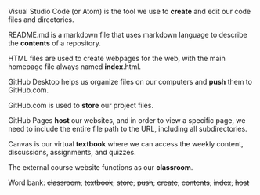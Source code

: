 Visual Studio Code (or Atom) is the tool we use to <strong>create</strong> and edit our code files and directories.

README.md is a markdown file that uses markdown language to describe the <b>contents</b> of a repository.

HTML files are used to create webpages for the web, with the main homepage file always named <b>index</b>.html.

GitHub Desktop helps us organize files on our computers and <b>push</b> them to GitHub.com.

GitHub.com is used to <b>store</b> our project files.

GitHub Pages <b>host</b> our websites, and in order to view a specific page, we need to include the entire file path to the URL, including all subdirectories.

Canvas is our virtual <b>textbook</b> where we can access the weekly content, discussions, assignments, and quizzes.

The external course website functions as our <b>classroom</b>.
        
Word bank: <s>classroom</s>; <s>textbook</s>; <s>store</s>; <s>push</s>; <s>create</s>; <s>contents</s>; <s>index</s>; <s>host</s>
